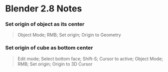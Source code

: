 # Blender 2.8 Notes

### Set origin of object as its center
> Object Mode; RMB; Set origin; Origin to Geometry

### Set origin of cube as bottom center
> Edit mode; Select bottom face; Shift-S; Cursor to active; Object Mode; RMB; Set origin; Origin to 3D Cursor